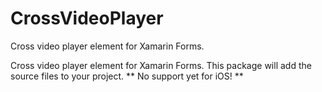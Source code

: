 # CrossVideoPlayer
Cross video player element for Xamarin Forms.

Cross video player element for Xamarin Forms. 
This package will add the source files to your project.
** No support yet for iOS! **
